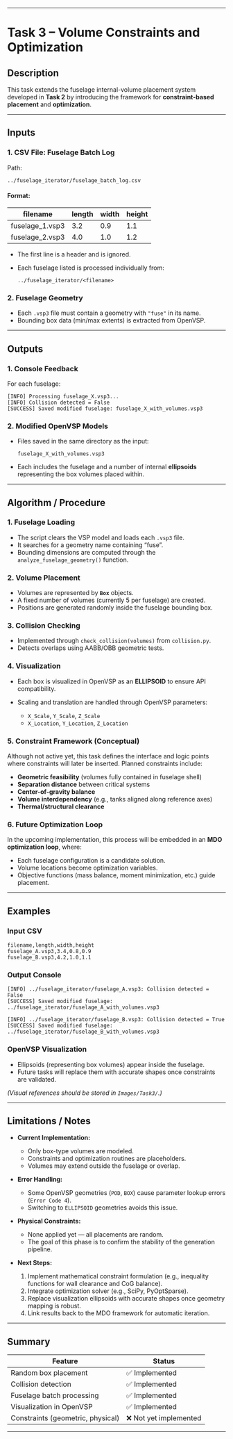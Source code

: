
---

# **Task 3 – Volume Constraints and Optimization**

## **Description**

This task extends the fuselage internal-volume placement system developed in **Task 2** by introducing the framework for **constraint-based placement** and **optimization**.

---

## **Inputs**

### 1. **CSV File: Fuselage Batch Log**

Path:

```
../fuselage_iterator/fuselage_batch_log.csv
```

#### Format:

| filename        | length | width | height |
| --------------- | ------ | ----- | ------ |
| fuselage_1.vsp3 | 3.2    | 0.9   | 1.1    |
| fuselage_2.vsp3 | 4.0    | 1.0   | 1.2    |

* The first line is a header and is ignored.
* Each fuselage listed is processed individually from:

  ```
  ../fuselage_iterator/<filename>
  ```

### 2. **Fuselage Geometry**

* Each `.vsp3` file must contain a geometry with `"fuse"` in its name.
* Bounding box data (min/max extents) is extracted from OpenVSP.

---

## **Outputs**

### 1. **Console Feedback**

For each fuselage:

```
[INFO] Processing fuselage_X.vsp3...
[INFO] Collision detected = False
[SUCCESS] Saved modified fuselage: fuselage_X_with_volumes.vsp3
```

### 2. **Modified OpenVSP Models**

* Files saved in the same directory as the input:

  ```
  fuselage_X_with_volumes.vsp3
  ```
* Each includes the fuselage and a number of internal **ellipsoids** representing the box volumes placed within.

---

## **Algorithm / Procedure**

### **1. Fuselage Loading**

* The script clears the VSP model and loads each `.vsp3` file.
* It searches for a geometry name containing “fuse”.
* Bounding dimensions are computed through the `analyze_fuselage_geometry()` function.

### **2. Volume Placement**

* Volumes are represented by **`Box`** objects.
* A fixed number of volumes (currently 5 per fuselage) are created.
* Positions are generated randomly inside the fuselage bounding box.

### **3. Collision Checking**

* Implemented through `check_collision(volumes)` from `collision.py`.
* Detects overlaps using AABB/OBB geometric tests.

### **4. Visualization**

* Each box is visualized in OpenVSP as an **ELLIPSOID** to ensure API compatibility.
* Scaling and translation are handled through OpenVSP parameters:

  * `X_Scale`, `Y_Scale`, `Z_Scale`
  * `X_Location`, `Y_Location`, `Z_Location`

### **5. Constraint Framework (Conceptual)**

Although not active yet, this task defines the interface and logic points where constraints will later be inserted.
Planned constraints include:

* **Geometric feasibility** (volumes fully contained in fuselage shell)
* **Separation distance** between critical systems
* **Center-of-gravity balance**
* **Volume interdependency** (e.g., tanks aligned along reference axes)
* **Thermal/structural clearance**

### **6. Future Optimization Loop**

In the upcoming implementation, this process will be embedded in an **MDO optimization loop**, where:

* Each fuselage configuration is a candidate solution.
* Volume locations become optimization variables.
* Objective functions (mass balance, moment minimization, etc.) guide placement.

---

## **Examples**

### **Input CSV**

```
filename,length,width,height
fuselage_A.vsp3,3.4,0.8,0.9
fuselage_B.vsp3,4.2,1.0,1.1
```

### **Output Console**

```
[INFO] ../fuselage_iterator/fuselage_A.vsp3: Collision detected = False
[SUCCESS] Saved modified fuselage: ../fuselage_iterator/fuselage_A_with_volumes.vsp3

[INFO] ../fuselage_iterator/fuselage_B.vsp3: Collision detected = True
[SUCCESS] Saved modified fuselage: ../fuselage_iterator/fuselage_B_with_volumes.vsp3
```

### **OpenVSP Visualization**

* Ellipsoids (representing box volumes) appear inside the fuselage.
* Future tasks will replace them with accurate shapes once constraints are validated.

*(Visual references should be stored in `Images/Task3/`.)*

---

## **Limitations / Notes**

* **Current Implementation:**

  * Only box-type volumes are modeled.
  * Constraints and optimization routines are placeholders.
  * Volumes may extend outside the fuselage or overlap.

* **Error Handling:**

  * Some OpenVSP geometries (`POD`, `BOX`) cause parameter lookup errors (`Error Code 4`).
  * Switching to `ELLIPSOID` geometries avoids this issue.

* **Physical Constraints:**

  * None applied yet — all placements are random.
  * The goal of this phase is to confirm the stability of the generation pipeline.

* **Next Steps:**

  1. Implement mathematical constraint formulation (e.g., inequality functions for wall clearance and CoG balance).
  2. Integrate optimization solver (e.g., SciPy, PyOptSparse).
  3. Replace visualization ellipsoids with accurate shapes once geometry mapping is robust.
  4. Link results back to the MDO framework for automatic iteration.

---

## **Summary**

| Feature                           | Status                |
| --------------------------------- | --------------------- |
| Random box placement              | ✅ Implemented         |
| Collision detection               | ✅ Implemented         |
| Fuselage batch processing         | ✅ Implemented         |
| Visualization in OpenVSP          | ✅ Implemented         |
| Constraints (geometric, physical) | ❌ Not yet implemented |

---